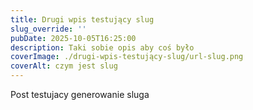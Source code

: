 ```yaml
---
title: Drugi wpis testujący slug
slug_override: ''
pubDate: 2025-10-05T16:25:00
description: Taki sobie opis aby coś było
coverImage: ./drugi-wpis-testujący-slug/url-slug.png
coverAlt: czym jest slug
---
```

Post testujacy generowanie sluga
